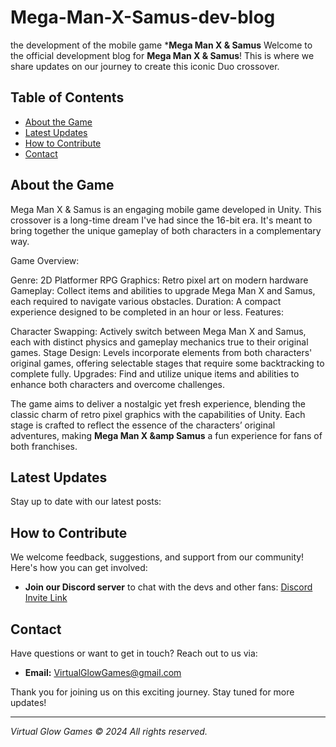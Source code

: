 # Mega-Man-X-Samus-dev-blog
the development of the mobile game ***Mega Man X &amp; Samus**
Welcome to the official development blog for **Mega Man X &amp; Samus**! This is where we share updates on our journey to create this iconic Duo crossover.

## Table of Contents

- [About the Game](#about-the-game)
- [Latest Updates](#latest-updates)
- [How to Contribute](#how-to-contribute)
- [Contact](#contact)

## About the Game

Mega Man X &amp; Samus is an engaging mobile game developed in Unity. This crossover is a long-time dream I've had since the 16-bit era. It's meant to bring together the unique gameplay of both characters in a complementary way.

Game Overview:

Genre: 2D Platformer RPG
Graphics: Retro pixel art on modern hardware
Gameplay: Collect items and abilities to upgrade Mega Man X and Samus, each required to navigate various obstacles.
Duration: A compact experience designed to be completed in an hour or less.
Features:

Character Swapping: Actively switch between Mega Man X and Samus, each with distinct physics and gameplay mechanics true to their original games.
Stage Design: Levels incorporate elements from both characters' original games, offering selectable stages that require some backtracking to complete fully.
Upgrades: Find and utilize unique items and abilities to enhance both characters and overcome challenges.

The game aims to deliver a nostalgic yet fresh experience, blending the classic charm of retro pixel graphics with the capabilities of Unity. Each stage is crafted to reflect the essence of the characters’ original adventures, making **Mega Man X &amp Samus** a fun experience for fans of both franchises.

## Latest Updates

Stay up to date with our latest posts:




## How to Contribute

We welcome feedback, suggestions, and support from our community! Here's how you can get involved:

- **Join our Discord server** to chat with the devs and other fans: [Discord Invite Link](link-to-discord)

## Contact

Have questions or want to get in touch? Reach out to us via:

- **Email:** VirtualGlowGames@gmail.com

Thank you for joining us on this exciting journey. Stay tuned for more updates!

---

*Virtual Glow Games © 2024 All rights reserved.*
